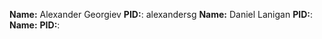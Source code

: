 **Name:** Alexander Georgiev **PID:**: alexandersg
**Name:** Daniel Lanigan **PID:**:
**Name:**  **PID:**:
